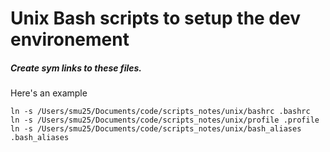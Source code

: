 # Unix Bash scripts to setup the dev environement 

##### Create sym links to these files. 
Here's an example
```
ln -s /Users/smu25/Documents/code/scripts_notes/unix/bashrc .bashrc
ln -s /Users/smu25/Documents/code/scripts_notes/unix/profile .profile
ln -s /Users/smu25/Documents/code/scripts_notes/unix/bash_aliases .bash_aliases
```
